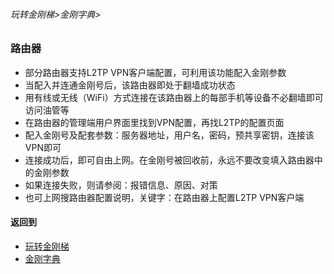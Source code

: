 ###### 玩转金刚梯>金刚字典>
### 路由器

- 部分路由器支持L2TP VPN客户端配置，可利用该功能配入金刚参数
- 当配入并连通金刚号后，该路由器即处于翻墙成功状态
- 用有线或无线（WiFi）方式连接在该路由器上的每部手机等设备不必翻墙即可访问油管等
- 在路由器的管理端用户界面里找到VPN配置，再找L2TP的配置页面
- 配入金刚号及配套参数：服务器地址，用户名，密码，预共享密钥，连接该VPN即可
- 连接成功后，即可自由上网。在金刚号被回收前，永远不要改变填入路由器中的金刚参数
- 如果连接失败，则请参阅：报错信息、原因、对策
- 也可上网搜路由器配置说明，关键字：在路由器上配置L2TP VPN客户端

#### 返回到
- [玩转金刚梯](https://github.com/a2zitpro/web/blob/master/LadderFree/A.md)
- [金刚字典](https://github.com/a2zitpro/web/blob/master/LadderFree/kkDictionary/KKDictionary.md)



